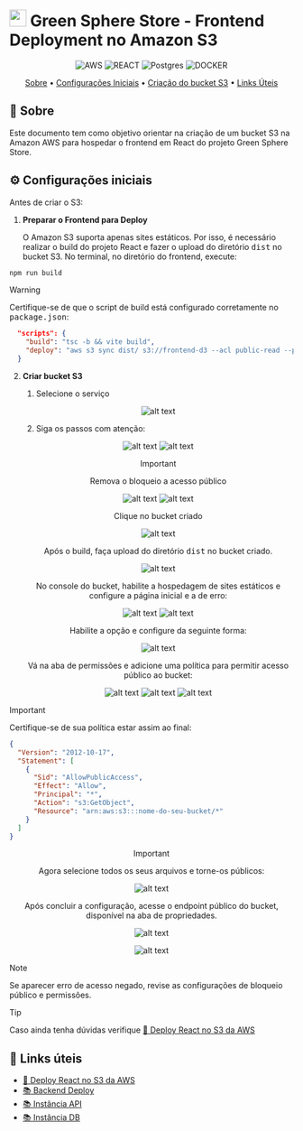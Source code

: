 [AmazonS3__BADGE]: https://img.shields.io/badge/Amazon%20S3-FF9900?style=for-the-badge&logo=amazons3&logoColor=white
[AWS__BADGE]: https://img.shields.io/badge/AWS-%23FF9900.svg?style=for-the-badge&logo=amazon-aws&logoColor=white
[VITE__BADGE]: https://img.shields.io/badge/Vite-646CFF?style=for-the-badge&logo=vite&logoColor=white
[REACT__BADGE]: https://img.shields.io/badge/React-61DAFB?style=for-the-badge&logo=react&logoColor=black
[DOCKER__BADGE]: https://img.shields.io/badge/Docker-2496ED?style=for-the-badge&logo=docker&logoColor=white
[Postgres__BADGE]: https://img.shields.io/badge/postgres-%23316192.svg?style=for-the-badge&logo=postgresql&logoColor=white

<h1  style="font-weight: bold;"><img src="./GreenSphere-web/src/assets/images/logo.svg" alt="main section" width="30px" > Green Sphere Store - Frontend Deployment no Amazon S3</h1>

<div align="center">

![AWS][AWS__BADGE]
![REACT][REACT__BADGE]
![Postgres][Postgres__BADGE]
![DOCKER][DOCKER__BADGE]

<a href="#about">Sobre</a> •
<a href="#config">Configurações Iniciais</a> •
<a href="#S3">Criação do bucket S3</a> •
<a href="#resources">Links Úteis</a>

</div>

<h2 id="about">📌 Sobre</h2>

Este documento tem como objetivo orientar na criação de um bucket S3 na Amazon AWS para hospedar o frontend em React do projeto Green Sphere Store.

<h2>⚙️ Configurações iniciais</h2>

Antes de criar o S3:

1. **Preparar o Frontend para Deploy**

   O Amazon S3 suporta apenas sites estáticos. Por isso, é necessário realizar o build do projeto React e fazer o upload do diretório <kbd>dist</kbd> no bucket S3.
   No terminal, no diretório do frontend, execute:

```bash
npm run build
```

> [!WARNING]
> Certifique-se de que o script de build está configurado corretamente no <kbd>package.json</kbd>:

```json
  "scripts": {
    "build": "tsc -b && vite build",
    "deploy": "aws s3 sync dist/ s3://frontend-d3 --acl public-read --profile Miyata"
  }
```

2. **Criar bucket S3**

   1. Selecione o serviço

    <div align="center">

   ![alt text](./md/images/image-20.png)
    </div>

   2. Siga os passos com atenção:

    <div align="center">

   ![alt text](./md/images/image-21.png)
   ![alt text](./md/images/image-23.png)

   > [!IMPORTANT]
   > Remova o bloqueio a acesso público

   ![alt text](./md/images/image-24.png)
   ![alt text](./md/images/image-25.png)

   Clique no bucket criado

   ![alt text](./md/images/image-26.png)

   Após o build, faça upload do diretório <kbd>dist</kbd> no bucket criado.

   ![alt text](./md/images/image-22.png)

   No console do bucket, habilite a hospedagem de sites estáticos e configure a página inicial e a de erro:

   ![alt text](./md/images/image-27.png)
   ![alt text](./md/images/image-28.png)

   Habilite a opção e configure da seguinte forma:

   ![alt text](./md/images/image-29.png)

   Vá na aba de permissões e adicione uma política para permitir acesso público ao bucket:

   ![alt text](./md/images/image-30.png)
   ![alt text](./md/images/image-31.png)
   ![alt text](./md/images/image-32.png)

    </div>

> [!IMPORTANT]
> Certifique-se de sua política estar assim ao final:

```json
{
  "Version": "2012-10-17",
  "Statement": [
    {
      "Sid": "AllowPublicAccess",
      "Effect": "Allow",
      "Principal": "*",
      "Action": "s3:GetObject",
      "Resource": "arn:aws:s3:::nome-do-seu-bucket/*"
    }
  ]
}
```

<div align="center">

> [!IMPORTANT]
> Agora selecione todos os seus arquivos e torne-os públicos:

![alt text](./md/images/image-34.png)

Após concluir a configuração, acesse o endpoint público do bucket, disponível na aba de propriedades.

![alt text](./md/images/image-35.png)

![alt text](./md/images/image-36.png)

</div>

> [!NOTE]
> Se aparecer erro de acesso negado, revise as configurações de bloqueio público e permissões.

> [!TIP]
> Caso ainda tenha dúvidas verifique [🎥 Deploy React no S3 da AWS](https://www.youtube.com/watch?v=vosy6rEeOiw)

<h2 id="resources">📄 Links úteis</h2>

- [🎥 Deploy React no S3 da AWS](https://www.youtube.com/watch?v=vosy6rEeOiw)
- [📚 Backend Deploy](./deploy_backend.md)
- [📚 Instância API](./api-instancia.md)
- [📚 Instância DB](./banco-instancia.md)
